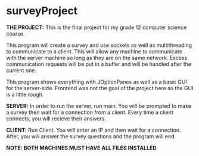 # surveyProject

**THE PROJECT:**
This is the final project for my grade 12 computer science course.

This program will create a survey and use sockets as well as multithreading to communicate to a client. This will allow any machine to communicate with the server machine so long as they are on the same network. Excess communication requests will be put in a buffer and will be handled after the current one.

This program shows everything with JOptionPanes as well as a basic GUI for the server-side. Frontend was not the goal of the project here so the GUI is a little rough.

**SERVER:**
In order to run the server, run main. You will be prompted to make a survey then wait for a connection from a client. Every time a client connects, you will recieve their answers.

**CLIENT:**
Run Client. You will enter an IP and then wait for a connection. After, you will answer the survey questions and the program will end.

**NOTE: BOTH MACHINES MUST HAVE ALL FILES INSTALLED**

